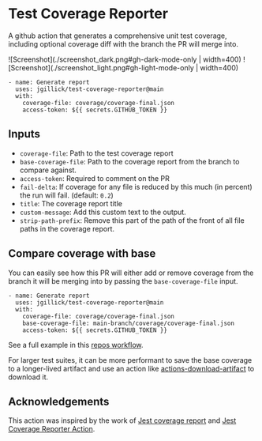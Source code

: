 # Test Coverage Reporter

A github action that generates a comprehensive unit test coverage, including optional coverage diff with the branch the PR
will merge into.

![Screenshot](./screenshot_dark.png#gh-dark-mode-only | width=400)
![Screenshot](./screenshot_light.png#gh-light-mode-only | width=400)

```
- name: Generate report
  uses: jgillick/test-coverage-reporter@main
  with:
    coverage-file: coverage/coverage-final.json
    access-token: ${{ secrets.GITHUB_TOKEN }}
```

## Inputs

- `coverage-file`: Path to the test coverage report
- `base-coverage-file`: Path to the coverage report from the branch to compare against.
- `access-token`: Required to comment on the PR
- `fail-delta`: If coverage for any file is reduced by this much (in percent) the run will fail. (default: `0.2`)
- `title`: The coverage report title
- `custom-message`: Add this custom text to the output.
- `strip-path-prefix`: Remove this part of the path of the front of all file paths in the coverage report.

## Compare coverage with base

You can easily see how this PR will either add or remove coverage from the branch it will be merging into by passing the `base-coverage-file` input.

```
- name: Generate report
  uses: jgillick/test-coverage-reporter@main
  with:
    coverage-file: coverage/coverage-final.json
    base-coverage-file: main-branch/coverage/coverage-final.json
    access-token: ${{ secrets.GITHUB_TOKEN }}
```

See a full example in this [repos workflow](./.github/workflows/test.yml).

For larger test suites, it can be more performant to save the base coverage to a longer-lived artifact and use an action like [actions-download-artifact](https://github.com/jgillick/actions-download-artifact) to download it.

## Acknowledgements

This action was inspired by the work of [Jest coverage report](https://github.com/ArtiomTr/jest-coverage-report-action) and [Jest Coverage Reporter Action](https://github.com/adRise/jest-cov-reporter).
